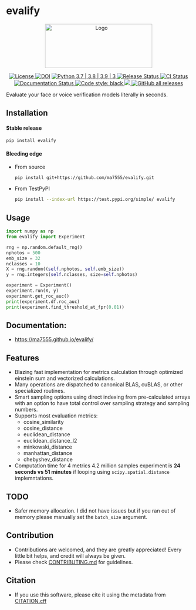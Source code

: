 # evalify

<p align="center">

<img src="https://user-images.githubusercontent.com/7144929/154332210-fa1fee34-faae-4567-858a-49fa53e99a2b.svg" width="292" height="120" alt="Logo"/>

</p>

<p align="center">

<a href="https://github.com/ma7555/evalify/blob/main/LICENSE">
    <img src="https://img.shields.io/github/license/ma7555/evalify"
        alt = "License">
</a>
<a href="https://doi.org/10.5281/zenodo.6181723"><img src="https://zenodo.org/badge/DOI/10.5281/zenodo.6181723.svg" alt="DOI"></a>
<a href="https://www.python.org/downloads/">
    <img src="https://img.shields.io/badge/python-3.7 | 3.8 | 3.9 | 3.10-blue.svg"
        alt = "Python 3.7 | 3.8 | 3.9 | 3">
</a>
<a href="https://pypi.python.org/pypi/evalify">
    <img src="https://img.shields.io/pypi/v/evalify.svg"
        alt = "Release Status">
</a>
<a href="https://github.com/ma7555/evalify/actions">
    <img src="https://github.com/ma7555/evalify/actions/workflows/dev.yml/badge.svg?branch=main" alt="CI Status">
</a>
<a href="https://ma7555.github.io/evalify/">
    <img src="https://img.shields.io/website/https/ma7555.github.io/evalify/index.html.svg?label=docs&down_message=unavailable&up_message=available" alt="Documentation Status">
</a>
<a href="https://github.com/psf/black">
    <img src="https://img.shields.io/badge/code%20style-black-000000.svg" alt="Code style: black">
</a>
<a href="https://codecov.io/gh/ma7555/evalify">
  <img src="https://codecov.io/gh/ma7555/evalify/branch/main/graph/badge.svg" />
</a>
<a href="https://github.com/ma7555/evalify/releases"><img alt="GitHub all releases" src="https://img.shields.io/github/downloads/ma7555/evalify/total">
</a>

</p>


Evaluate your face or voice verification models literally in seconds.

## Installation
#### Stable release
```bash
pip install evalify
```
#### Bleeding edge
* From source
    ```bash
    pip install git+https://github.com/ma7555/evalify.git
    ```
* From TestPyPI
    ```bash
    pip install --index-url https://test.pypi.org/simple/ evalify
    ```

## Usage

```python
import numpy as np
from evalify import Experiment

rng = np.random.default_rng()
nphotos = 500
emb_size = 32
nclasses = 10
X = rng.random((self.nphotos, self.emb_size))
y = rng.integers(self.nclasses, size=self.nphotos)

experiment = Experiment()
experiment.run(X, y)
experiment.get_roc_auc()
print(experiment.df.roc_auc)
print(experiment.find_threshold_at_fpr(0.01))
```
## Documentation: 
* <https://ma7555.github.io/evalify/>


## Features

* Blazing fast implementation for metrics calculation through optimized einstein sum and vectorized calculations.
* Many operations are dispatched to canonical BLAS, cuBLAS, or other specialized routines.
* Smart sampling options using direct indexing from pre-calculated arrays with an option to have total control over sampling strategy and sampling numbers.
* Supports most evaluation metrics:
    - cosine_similarity
    - cosine_distance
    - euclidean_distance
    - euclidean_distance_l2
    - minkowski_distance
    - manhattan_distance
    - chebyshev_distance
* Computation time for 4 metrics 4.2 million samples experiment is **24 seconds vs 51 minutes** if looping using `scipy.spatial.distance` implemntations.

## TODO
* Safer memory allocation. I did not have issues but if you ran out of memory please manually set the `batch_size` argument.

## Contribution
* Contributions are welcomed, and they are greatly appreciated! Every little bit helps, and credit will always be given.
* Please check [CONTRIBUTING.md](https://github.com/ma7555/evalify/blob/main/CONTRIBUTING.md) for guidelines.

## Citation
* If you use this software, please cite it using the metadata from [CITATION.cff](https://github.com/ma7555/evalify/blob/main/CITATION.cff)

